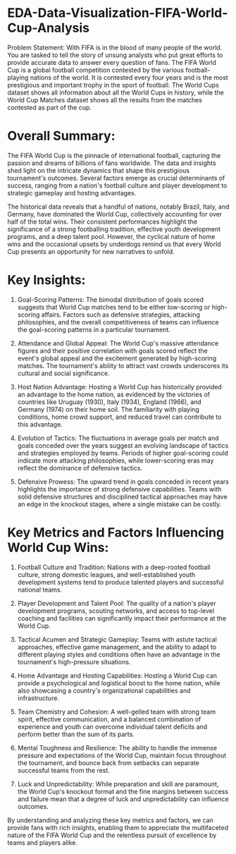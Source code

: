 # EDA-Data-Visualization-FIFA-World-Cup-Analysis

Problem Statement:
With FIFA is in the blood of many people of the world. You are tasked to tell the story of unsung analysts who put great efforts to provide accurate data to answer every question of fans. The FIFA World Cup is a global football competition contested by the various football-playing nations of the world. It is contested every four years and is the most prestigious and important
trophy in the sport of football.
The World Cups dataset shows all information about all the World Cups in history, while the World Cup Matches dataset shows all the results from the matches contested as part of the cup.

# Overall Summary:

The FIFA World Cup is the pinnacle of international football, capturing the passion and dreams of billions of fans worldwide. The data and insights shed light on the intricate dynamics that shape this prestigious tournament's outcomes. Several factors emerge as crucial determinants of success, ranging from a nation's football culture and player development to strategic gameplay and hosting advantages.

The historical data reveals that a handful of nations, notably Brazil, Italy, and Germany, have dominated the World Cup, collectively accounting for over half of the total wins. Their consistent performances highlight the significance of a strong footballing tradition, effective youth development programs, and a deep talent pool.
However, the cyclical nature of home wins and the occasional upsets by underdogs remind us that every World Cup presents an opportunity for new narratives to unfold.

# Key Insights:

1. Goal-Scoring Patterns: The bimodal distribution of goals scored suggests that World Cup matches tend to be either low-scoring or high-scoring affairs. Factors such as defensive strategies, attacking philosophies, and the overall competitiveness of teams can influence the goal-scoring patterns in a particular tournament.

2. Attendance and Global Appeal: The World Cup's massive attendance figures and their positive correlation with goals scored reflect the event's global appeal and the excitement generated by high-scoring matches. The tournament's ability to attract vast crowds underscores its cultural and social significance.

3. Host Nation Advantage: Hosting a World Cup has historically provided an advantage to the home nation, as evidenced by the victories of countries like Uruguay (1930), Italy (1934), England (1966), and Germany (1974) on their home soil. The familiarity with playing conditions, home crowd support, and reduced travel can contribute to this advantage.

4. Evolution of Tactics: The fluctuations in average goals per match and goals conceded over the years suggest an evolving landscape of tactics and strategies employed by teams. Periods of higher goal-scoring could indicate more attacking philosophies, while lower-scoring eras may reflect the dominance of defensive tactics.

5. Defensive Prowess: The upward trend in goals conceded in recent years highlights the importance of strong defensive capabilities. Teams with solid defensive structures and disciplined tactical approaches may have an edge in the knockout stages, where a single mistake can be costly.


# Key Metrics and Factors Influencing World Cup Wins:

1. Football Culture and Tradition: Nations with a deep-rooted football culture, strong domestic leagues, and well-established youth development systems tend to produce talented players and successful national teams.

2. Player Development and Talent Pool: The quality of a nation's player development programs, scouting networks, and access to top-level coaching and facilities can significantly impact their performance at the World Cup.

3. Tactical Acumen and Strategic Gameplay: Teams with astute tactical approaches, effective game management, and the ability to adapt to different playing styles and conditions often have an advantage in the tournament's high-pressure situations.

4. Home Advantage and Hosting Capabilities: Hosting a World Cup can provide a psychological and logistical boost to the home nation, while also showcasing a country's organizational capabilities and infrastructure.

5. Team Chemistry and Cohesion: A well-gelled team with strong team spirit, effective communication, and a balanced combination of experience and youth can overcome individual talent deficits and perform better than the sum of its parts.

6. Mental Toughness and Resilience: The ability to handle the immense pressure and expectations of the World Cup, maintain focus throughout the tournament, and bounce back from setbacks can separate successful teams from the rest.

7. Luck and Unpredictability: While preparation and skill are paramount, the World Cup's knockout format and the fine margins between success and failure mean that a degree of luck and unpredictability can influence outcomes.

By understanding and analyzing these key metrics and factors, we can provide fans with rich insights, enabling them to appreciate the multifaceted nature of the FIFA World Cup and the relentless pursuit of excellence by teams and players alike.
